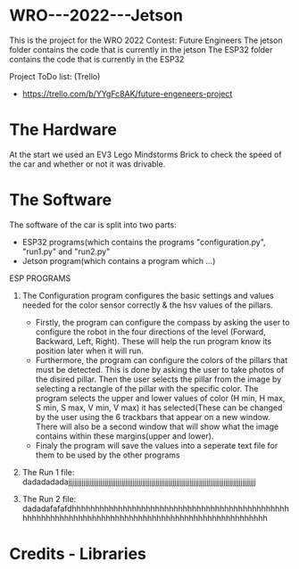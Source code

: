 # WRO---2022---Jetson

This is the project for the WRO 2022 Contest: Future Engineers
The jetson folder contains the code that is currently in the jetson
The ESP32 folder contains the code that is currently in the ESP32

Project ToDo list: (Trello)
  - https://trello.com/b/YYgFc8AK/future-engeneers-project

# The Hardware
At the start we used an EV3 Lego Mindstorms Brick to check the speed of the car and whether or not it was drivable.

# The Software
The software of the car is split into two parts:
 - ESP32 programs(which contains the programs "configuration.py", "run1.py" and "run2.py"
 - Jetson program(which contains a program which ...)

ESP PROGRAMS
1) The Configuration program configures the basic settings and values needed for the color sensor correctly & the hsv values of the pillars.
   - Firstly, the program can configure the compass by asking the user to configure the robot in the four directions of the level (Forward, Backward, Left, Right). These will help the run program know its position later when it will run.
   - Furthermore, the program can configure the colors of the pillars that must be detected. This is done by asking the user to take photos of the disired pillar. Then the user selects the pillar from the image by selecting a rectangle of the pillar with the specific color. The program selects the upper and lower values of color (H min, H max, S min, S max, V min, V max) it has selected(These can be changed by the user using the 6 trackbars that appear on a new window. There will also be a second window that will show what the image contains within these margins(upper and lower).
   - Finaly the program will save the values into a seperate text file for them to be used by the other programs

2) The Run 1 file:
  dadadadadajjjjjjjjjjjjjjjjjjjjjjjjjjjjjjjjjjjjjjjjjjjjjjjjjjjjjjjjjjjjjjjjjjjjjjjjjjjjjjjjjjjjjjjjjjjjjjjjjjj
4) The Run 2 file:
  dadadafafafdhhhhhhhhhhhhhhhhhhhhhhhhhhhhhhhhhhhhhhhhhhhhhhhhhhhhhhhhhhhhhhhhhhhhhhhhhhhhhhhhhhhhhhhhhhhhhhhhhhhh

# Credits - Libraries
